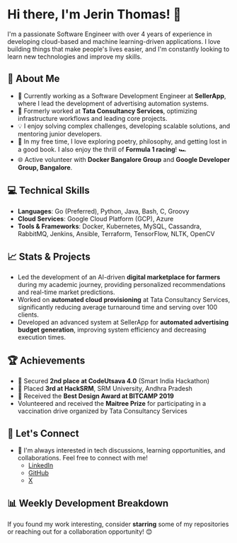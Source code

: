 # Hi there, I'm Jerin Thomas! 👋

I'm a passionate Software Engineer with over 4 years of experience in developing cloud-based and machine learning-driven applications. I love building things that make people's lives easier, and I'm constantly looking to learn new technologies and improve my skills.

## 🚀 About Me
- 🔭 Currently working as a Software Development Engineer at **SellerApp**, where I lead the development of advertising automation systems.
- 🌱 Formerly worked at **Tata Consultancy Services**, optimizing infrastructure workflows and leading core projects.
- 💡 I enjoy solving complex challenges, developing scalable solutions, and mentoring junior developers.
- 📖 In my free time, I love exploring poetry, philosophy, and getting lost in a good book. I also enjoy the thrill of **Formula 1 racing**! 🏎️
- 🌐 Active volunteer with **Docker Bangalore Group** and **Google Developer Group, Bangalore**.

## 💻 Technical Skills
- **Languages**: Go (Preferred), Python, Java, Bash, C, Groovy
- **Cloud Services**: Google Cloud Platform (GCP), Azure
- **Tools & Frameworks**: Docker, Kubernetes, MySQL, Cassandra, RabbitMQ, Jenkins, Ansible, Terraform, TensorFlow, NLTK, OpenCV

## 📈 Stats & Projects
- Led the development of an AI-driven **digital marketplace for farmers** during my academic journey, providing personalized recommendations and real-time market predictions.
- Worked on **automated cloud provisioning** at Tata Consultancy Services, significantly reducing average turnaround time and serving over 100 clients.
- Developed an advanced system at SellerApp for **automated advertising budget generation**, improving system efficiency and decreasing execution times.

## 🏆 Achievements
- 🥇 Secured **2nd place at CodeUtsava 4.0** (Smart India Hackathon)
- 🥉 Placed **3rd at HackSRM**, SRM University, Andhra Pradesh
- 🏅 Received the **Best Design Award at BITCAMP 2019**
- Volunteered and received the **Maitree Prize** for participating in a vaccination drive organized by Tata Consultancy Services

## 🤝 Let's Connect
- 💬 I'm always interested in tech discussions, learning opportunities, and collaborations. Feel free to connect with me!
  - [LinkedIn](https://linkedin.com/in/jerinthomas1404)
  - [GitHub](https://github.com/jerinthomas1404)
  - [ X ](https://x.com/mendax_scribere)



## 📊 Weekly Development Breakdown
<!--START_SECTION:waka-->
<!--END_SECTION:waka-->

If you found my work interesting, consider **starring** some of my repositories or reaching out for a collaboration opportunity! 😊
